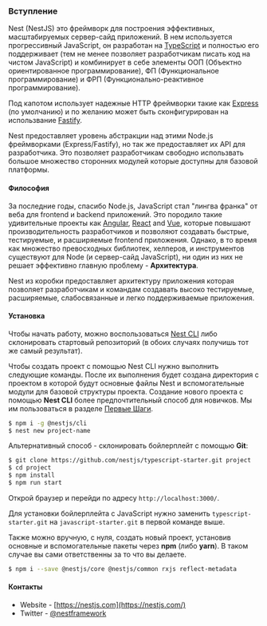### Вступление

Nest (NestJS) это фреймворк для построения эффективных, масштабируемых сервер-сайд приложений. В нем используется прогрессивный JavaScript, он разработан на [TypeScript](http://www.typescriptlang.org/) и полностью его поддерживает (тем не менее позволяет разработчикам писать код на чистом JavaScript) и комбинирует в себе элементы ООП (Объектно ориентированное программирование), ФП (Функциональное программирование) и ФРП (Функционально-реактивное программирование).

Под капотом использует надежные HTTP фреймворки такие как [Express](https://expressjs.com/) (по умолчанию) и по желанию может быть сконфигурирован на использвание [Fastify](https://github.com/fastify/fastify).

Nest предоставляет уровень абстракции над этими Node.js фреймворками (Express/Fastify), но так же предоставляет их API для разработчика. Это позволяет разработчикам свободно использвать большое множество сторонних модулей которые доступны для базовой платформы.

#### Философия

За последние годы, спасибо Node.js, JavaScript стал "лингва франка" от веба для frontend и backend приложений. Это породило такие удивительные проекты как [Angular](https://angular.io/), [React](https://github.com/facebook/react) and [Vue](https://github.com/vuejs/vue), которые повышают производительность разработчиков и позволяют создавать быстрые, тестируемые, и расширяемые frontend приложения. Однако, в то время как множество превосходных библиотек, хелперов, и инструментов существуют для Node (и сервер-сайд JavaScript), ни один из них не решает эффективно главную проблему - **Архитектура**.

Nest из коробки предоставляет архитектуру приложения которая позволяет разработчикам и командам создавать высоко тестируемые, расширяемые, слабосвязанные и легко поддерживаемые приложения.

#### Установка

Чтобы начать работу, можно воспользоваться [Nest CLI](/cli/overview) либо склонировать стартовый репозиторий (в обоих случаях получишь тот же самый результат).

Чтобы создать проект с помощью Nest CLI нужно выполнить следующие команды. После их выполнения будет создана директория с проектом в которой будут основные файлы Nest и вспомогательные модули для базовой структуры проекта. Создание нового проекта с помощью **Nest CLI** более предпочтительный способ для новичков. Мы им пользоваться в разделе [Первые Шаги](first-steps).

```bash
$ npm i -g @nestjs/cli
$ nest new project-name
```

Альтернативный способ - склонировать бойлерплейт с помощью **Git**:

```bash
$ git clone https://github.com/nestjs/typescript-starter.git project
$ cd project
$ npm install
$ npm run start
```

Открой браузер и перейди по адресу `http://localhost:3000/`.

Для установки бойлерплейта с JavaScript нужно заменить `typescript-starter.git` на `javascript-starter.git` в первой команде выше.

Также можно вручную, с нуля, создать новый проект, установив основные и вспомогательные пакеты через **npm** (либо **yarn**). В таком случае вы сами ответственны за то что вы делаете.

```bash
$ npm i --save @nestjs/core @nestjs/common rxjs reflect-metadata
```

#### Контакты

- Website - [https://nestjs.com](https://nestjs.com/)
- Twitter - [@nestframework](https://twitter.com/nestframework)
